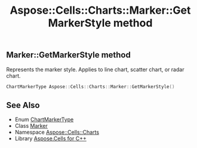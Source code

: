 ﻿---
title: Aspose::Cells::Charts::Marker::GetMarkerStyle method
linktitle: GetMarkerStyle
second_title: Aspose.Cells for C++ API Reference
description: 'Aspose::Cells::Charts::Marker::GetMarkerStyle method. Represents the marker style. Applies to line chart, scatter chart, or radar chart in C++.'
type: docs
weight: 800
url: /cpp/aspose.cells.charts/marker/getmarkerstyle/
---
## Marker::GetMarkerStyle method


Represents the marker style. Applies to line chart, scatter chart, or radar chart.

```cpp
ChartMarkerType Aspose::Cells::Charts::Marker::GetMarkerStyle()
```

## See Also

* Enum [ChartMarkerType](../../chartmarkertype/)
* Class [Marker](../)
* Namespace [Aspose::Cells::Charts](../../)
* Library [Aspose.Cells for C++](../../../)
